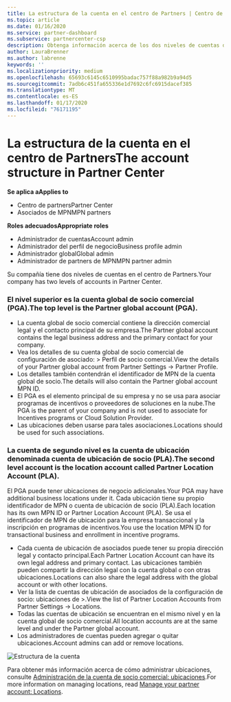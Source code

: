```yaml
---
title: La estructura de la cuenta en el centro de Partners | Centro de Partners
ms.topic: article
ms.date: 01/16/2020
ms.service: partner-dashboard
ms.subservice: partnercenter-csp
description: Obtenga información acerca de los dos niveles de cuentas del centro de Partners, la cuenta global de socio comercial (PGA) y la cuenta de ubicación de asociados (PLA).
author: LauraBrenner
ms.author: labrenne
keywords: ''
ms.localizationpriority: medium
ms.openlocfilehash: 65693c6145c6510995badac757f88a982b9a94d5
ms.sourcegitcommit: 7adb6c451fa655336e1d7692c6fc6915dacef385
ms.translationtype: MT
ms.contentlocale: es-ES
ms.lasthandoff: 01/17/2020
ms.locfileid: "76171195"
---
```

# <a name="the-account-structure-in-partner-center"></a><span data-ttu-id="80193-103">La estructura de la cuenta en el centro de Partners</span><span class="sxs-lookup"><span data-stu-id="80193-103">The account structure in Partner Center</span></span>

<span data-ttu-id="80193-104">**Se aplica a**</span><span class="sxs-lookup"><span data-stu-id="80193-104">**Applies to**</span></span>

- <span data-ttu-id="80193-105">Centro de partners</span><span class="sxs-lookup"><span data-stu-id="80193-105">Partner Center</span></span>
- <span data-ttu-id="80193-106">Asociados de MPN</span><span class="sxs-lookup"><span data-stu-id="80193-106">MPN partners</span></span>

<span data-ttu-id="80193-107">**Roles adecuados**</span><span class="sxs-lookup"><span data-stu-id="80193-107">**Appropriate roles**</span></span>

- <span data-ttu-id="80193-108">Administrador de cuentas</span><span class="sxs-lookup"><span data-stu-id="80193-108">Account admin</span></span>
- <span data-ttu-id="80193-109">Administrador del perfil de negocio</span><span class="sxs-lookup"><span data-stu-id="80193-109">Business profile admin</span></span>
- <span data-ttu-id="80193-110">Administrador global</span><span class="sxs-lookup"><span data-stu-id="80193-110">Global admin</span></span>
- <span data-ttu-id="80193-111">Administrador de partners de MPN</span><span class="sxs-lookup"><span data-stu-id="80193-111">MPN partner admin</span></span>

<span data-ttu-id="80193-112">Su compañía tiene dos niveles de cuentas en el centro de Partners.</span><span class="sxs-lookup"><span data-stu-id="80193-112">Your company has two levels of accounts in Partner Center.</span></span>

### <a name="the-top-level-is-the-partner-global-account-pga"></a><span data-ttu-id="80193-113">El nivel superior es la cuenta global de socio comercial (PGA).</span><span class="sxs-lookup"><span data-stu-id="80193-113">The top level is the Partner global account (PGA).</span></span>

- <span data-ttu-id="80193-114">La cuenta global de socio comercial contiene la dirección comercial legal y el contacto principal de su empresa.</span><span class="sxs-lookup"><span data-stu-id="80193-114">The Partner global account contains the legal business address and the primary contact for your company.</span></span> 
- <span data-ttu-id="80193-115">Vea los detalles de su cuenta global de socio comercial de configuración de asociado: > Perfil de socio comercial.</span><span class="sxs-lookup"><span data-stu-id="80193-115">View the details of your Partner global account from Partner Settings -> Partner Profile.</span></span>
- <span data-ttu-id="80193-116">Los detalles también contendrán el identificador de MPN de la cuenta global de socio.</span><span class="sxs-lookup"><span data-stu-id="80193-116">The details will also contain the Partner global account MPN ID.</span></span> 
- <span data-ttu-id="80193-117">El PGA es el elemento principal de su empresa y no se usa para asociar programas de incentivos o proveedores de soluciones en la nube.</span><span class="sxs-lookup"><span data-stu-id="80193-117">The PGA is the parent of your company and is not used to associate for Incentives programs or Cloud Solution Provider.</span></span> 
- <span data-ttu-id="80193-118">Las ubicaciones deben usarse para tales asociaciones.</span><span class="sxs-lookup"><span data-stu-id="80193-118">Locations should be used for such associations.</span></span>

### <a name="the-second-level-account-is-the-location-account-called-partner-location-account-pla"></a><span data-ttu-id="80193-119">La cuenta de segundo nivel es la cuenta de ubicación denominada cuenta de ubicación de socio (PLA).</span><span class="sxs-lookup"><span data-stu-id="80193-119">The second level account is the location account called Partner Location Account (PLA).</span></span>

<span data-ttu-id="80193-120">El PGA puede tener ubicaciones de negocio adicionales.</span><span class="sxs-lookup"><span data-stu-id="80193-120">Your PGA may have additional business locations under it.</span></span> <span data-ttu-id="80193-121">Cada ubicación tiene su propio identificador de MPN o cuenta de ubicación de socio (PLA).</span><span class="sxs-lookup"><span data-stu-id="80193-121">Each location has its own MPN ID or Partner Location Account (PLA).</span></span> <span data-ttu-id="80193-122">Se usa el identificador de MPN de ubicación para la empresa transaccional y la inscripción en programas de incentivos.</span><span class="sxs-lookup"><span data-stu-id="80193-122">You use the location MPN ID for transactional business and enrollment in incentive programs.</span></span>

- <span data-ttu-id="80193-123">Cada cuenta de ubicación de asociados puede tener su propia dirección legal y contacto principal.</span><span class="sxs-lookup"><span data-stu-id="80193-123">Each Partner Location Account can have its own legal address and primary contact.</span></span> <span data-ttu-id="80193-124">Las ubicaciones también pueden compartir la dirección legal con la cuenta global o con otras ubicaciones.</span><span class="sxs-lookup"><span data-stu-id="80193-124">Locations can also share the legal address with the global account or with other locations.</span></span>
- <span data-ttu-id="80193-125">Ver la lista de cuentas de ubicación de asociados de la configuración de socio: ubicaciones de >.</span><span class="sxs-lookup"><span data-stu-id="80193-125">View the list of Partner Location Accounts from Partner Settings -> Locations.</span></span>
- <span data-ttu-id="80193-126">Todas las cuentas de ubicación se encuentran en el mismo nivel y en la cuenta global de socio comercial.</span><span class="sxs-lookup"><span data-stu-id="80193-126">All location accounts are at the same level and under the Partner global account.</span></span>
- <span data-ttu-id="80193-127">Los administradores de cuentas pueden agregar o quitar ubicaciones.</span><span class="sxs-lookup"><span data-stu-id="80193-127">Account admins can add or remove locations.</span></span>

![Estructura de la cuenta](images/accountstructure.png)

<span data-ttu-id="80193-129">Para obtener más información acerca de cómo administrar ubicaciones, consulte [Administración de la cuenta de socio comercial: ubicaciones](manage-locations.md).</span><span class="sxs-lookup"><span data-stu-id="80193-129">For more information on managing locations, read [Manage your partner account: Locations](manage-locations.md).</span></span> 




















